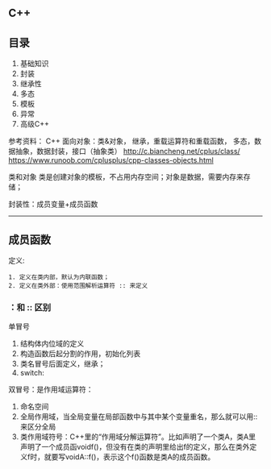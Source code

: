 ## C++
## 目录
1. 基础知识
2. 封装
3. 继承性
4. 多态
5. 模板
6. 异常
7. 高级C++

参考资料：
C++ 面向对象：类&对象， 继承，重载运算符和重载函数， 多态，数据抽象，数据封装，接口（抽象类）
http://c.biancheng.net/cplus/class/
https://www.runoob.com/cplusplus/cpp-classes-objects.html

类和对象
类是创建对象的模板，不占用内存空间；对象是数据，需要内存来存储；

封装性：成员变量+成员函数

---
## 成员函数
定义:

	1. 定义在类内部，默认为内联函数；
	2. 定义在类外部：使用范围解析运算符 :: 来定义

### ：和 :: 区别
单冒号
 1. 结构体内位域的定义
 2. 构造函数后起分割的作用，初始化列表
 3. 类名冒号后面定义，继承；
 4. switch:
 
双冒号：是作用域运算符：
 1. 命名空间
 2. 全局作用域，当全局变量在局部函数中与其中某个变量重名，那么就可以用::来区分全局
 3. 类作用域符号：C++里的“作用域分解运算符”。比如声明了一个类A，类A里声明了一个成员函voidf()，但没有在类的声明里给出f的定义，那么在类外定义f时，就要写voidA::f()，表示这个f()函数是类A的成员函数。





